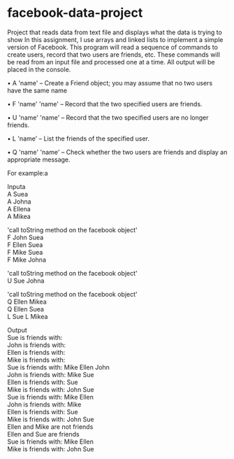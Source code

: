 # facebook-data-project
Project that reads data from text file and displays what the data is trying to show
In this assignment, I  use arrays and linked lists to implement a simple version of Facebook.
This program will read a sequence of commands to create users, record that two users are friends, etc.
These commands will be read from an input file and processed one at a time. All output will be placed in the console.


• A 'name' – Create a Friend object; you may assume that no two users have the same name

• F 'name' 'name' – Record that the two specified users are friends.

• U 'name' 'name' – Record that the two specified users are no longer friends.

• L 'name' – List the friends of the specified user.

• Q 'name' 'name' – Check whether the two users are friends and display an appropriate message.

For example:a <br />

Inputa <br />
A Suea <br />
A Johna <br />
A Ellena <br />
A Mikea <br />

'call toString method on the facebook object' <br />
F John Suea <br />
F Ellen Suea <br />
F Mike Suea <br />
F Mike Johna <br />

'call toString method on the facebook object' <br />
U Sue Johna <br />

'call toString method on the facebook object' <br />
Q Ellen Mikea <br />
Q Ellen Suea <br />
L Sue L Mikea <br />

Output <br />
Sue is friends with: <br />
John is friends with: <br />
Ellen is friends with: <br />
Mike is friends with:<br />
Sue is friends with: Mike Ellen John <br />
John is friends with: Mike Sue  <br />
Ellen is friends with: Sue <br />
Mike is friends with: John Sue <br />
Sue is friends with: Mike Ellen <br />
John is friends with: Mike <br />
Ellen is friends with: Sue <br />
Mike is friends with: John Sue <br />
Ellen and Mike are not friends <br />
Ellen and Sue are friends <br />
Sue is friends with: Mike Ellen  <br />
Mike is friends with: John Sue <br />
